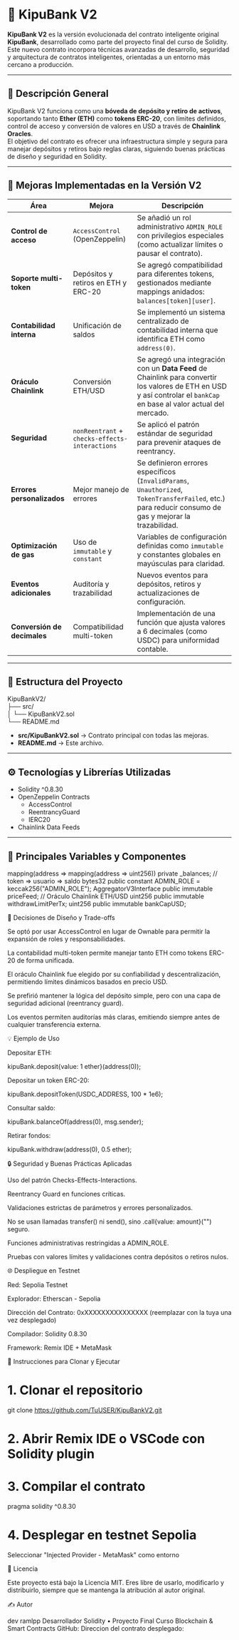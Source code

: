 # 🏦 KipuBank V2

**KipuBank V2** es la versión evolucionada del contrato inteligente original **KipuBank**, desarrollado como parte del proyecto final del curso de Solidity.  
Este nuevo contrato incorpora técnicas avanzadas de desarrollo, seguridad y arquitectura de contratos inteligentes, orientadas a un entorno más cercano a producción.

---

## 📘 Descripción General

KipuBank V2 funciona como una **bóveda de depósito y retiro de activos**, soportando tanto **Ether (ETH)** como **tokens ERC-20**, con límites definidos, control de acceso y conversión de valores en USD a través de **Chainlink Oracles**.  
El objetivo del contrato es ofrecer una infraestructura simple y segura para manejar depósitos y retiros bajo reglas claras, siguiendo buenas prácticas de diseño y seguridad en Solidity.

---

## 🚀 Mejoras Implementadas en la Versión V2

| Área | Mejora | Descripción |
|------|---------|-------------|
| **Control de acceso** | `AccessControl` (OpenZeppelin) | Se añadió un rol administrativo `ADMIN_ROLE` con privilegios especiales (como actualizar límites o pausar el contrato). |
| **Soporte multi-token** | Depósitos y retiros en ETH y ERC-20 | Se agregó compatibilidad para diferentes tokens, gestionados mediante mappings anidados: `balances[token][user]`. |
| **Contabilidad interna** | Unificación de saldos | Se implementó un sistema centralizado de contabilidad interna que identifica ETH como `address(0)`. |
| **Oráculo Chainlink** | Conversión ETH/USD | Se agregó una integración con un **Data Feed** de Chainlink para convertir los valores de ETH en USD y así controlar el `bankCap` en base al valor actual del mercado. |
| **Seguridad** | `nonReentrant` + `checks-effects-interactions` | Se aplicó el patrón estándar de seguridad para prevenir ataques de reentrancy. |
| **Errores personalizados** | Mejor manejo de errores | Se definieron errores específicos (`InvalidParams`, `Unauthorized`, `TokenTransferFailed`, etc.) para reducir consumo de gas y mejorar la trazabilidad. |
| **Optimización de gas** | Uso de `immutable` y `constant` | Variables de configuración definidas como `immutable` y constantes globales en mayúsculas para claridad. |
| **Eventos adicionales** | Auditoría y trazabilidad | Nuevos eventos para depósitos, retiros y actualizaciones de configuración. |
| **Conversión de decimales** | Compatibilidad multi-token | Implementación de una función que ajusta valores a 6 decimales (como USDC) para uniformidad contable. |

---

## 🧱 Estructura del Proyecto

KipuBankV2/  
├── src/  
│   └── KipuBankV2.sol  
└── README.md  

- **src/KipuBankV2.sol** → Contrato principal con todas las mejoras.  
- **README.md** → Este archivo.  

---

## ⚙️ Tecnologías y Librerías Utilizadas

- Solidity ^0.8.30  
- OpenZeppelin Contracts  
  - AccessControl  
  - ReentrancyGuard  
  - IERC20  
- Chainlink Data Feeds  

---

## 🧩 Principales Variables y Componentes

mapping(address => mapping(address => uint256)) private _balances; // token => usuario => saldo
bytes32 public constant ADMIN_ROLE = keccak256("ADMIN_ROLE");
AggregatorV3Interface public immutable priceFeed; // Oráculo Chainlink ETH/USD
uint256 public immutable withdrawLimitPerTx;
uint256 public immutable bankCapUSD;

🧠 Decisiones de Diseño y Trade-offs

Se optó por usar AccessControl en lugar de Ownable para permitir la expansión de roles y responsabilidades.

La contabilidad multi-token permite manejar tanto ETH como tokens ERC-20 de forma unificada.

El oráculo Chainlink fue elegido por su confiabilidad y descentralización, permitiendo límites dinámicos basados en precio USD.

Se prefirió mantener la lógica del depósito simple, pero con una capa de seguridad adicional (reentrancy guard).

Los eventos permiten auditorías más claras, emitiendo siempre antes de cualquier transferencia externa.

💡 Ejemplo de Uso

Depositar ETH:

kipuBank.deposit{value: 1 ether}(address(0));


Depositar un token ERC-20:

kipuBank.depositToken(USDC_ADDRESS, 100 * 1e6);


Consultar saldo:

kipuBank.balanceOf(address(0), msg.sender);


Retirar fondos:

kipuBank.withdraw(address(0), 0.5 ether);

🔒 Seguridad y Buenas Prácticas Aplicadas

Uso del patrón Checks-Effects-Interactions.

Reentrancy Guard en funciones críticas.

Validaciones estrictas de parámetros y errores personalizados.

No se usan llamadas transfer() ni send(), sino .call{value: amount}("") seguro.

Funciones administrativas restringidas a ADMIN_ROLE.

Pruebas con valores límites y validaciones contra depósitos o retiros nulos.

🌐 Despliegue en Testnet

Red: Sepolia Testnet

Explorador: Etherscan - Sepolia

Dirección del Contrato: 0xXXXXXXXXXXXXXXX (reemplazar con la tuya una vez desplegado)

Compilador: Solidity 0.8.30

Framework: Remix IDE + MetaMask

🧭 Instrucciones para Clonar y Ejecutar
# 1. Clonar el repositorio
git clone https://github.com/TuUSER/KipuBankV2.git

# 2. Abrir Remix IDE o VSCode con Solidity plugin

# 3. Compilar el contrato
pragma solidity ^0.8.30

# 4. Desplegar en testnet Sepolia
Seleccionar "Injected Provider - MetaMask" como entorno

📜 Licencia

Este proyecto está bajo la Licencia MIT.
Eres libre de usarlo, modificarlo y distribuirlo, siempre que se mantenga la atribución al autor original.

✍️ Autor

dev ramlpp
Desarrollador Solidity • Proyecto Final Curso Blockchain & Smart Contracts
GitHub:
Direccion del contrato desplegado: